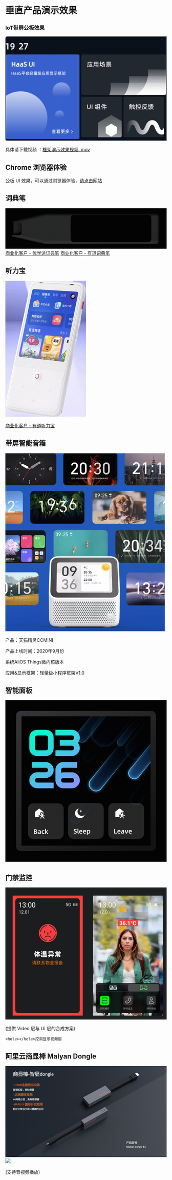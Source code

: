 # **垂直产品演示效果**

### IoT带屏公板效果

![](_images\IoT带屏公板效果.png) 

具体请下载视频 ：[框架演示效果视频. mov](https://iotx-haas-linkin.oss-cn-shanghai.aliyuncs.com/o/config/haasui/mov/HaaS%20UI%20%E6%BC%94%E7%A4%BA%E6%95%88%E6%9E%9C%E8%A7%86%E9%A2%91.mov) 

## Chrome 浏览器体验 

公板 UI 效果，可以通过浏览器体验，[请点击网站](https://hli.aliyuncs.com/xyfolder/miniapp-wasm/index.html) 

## 词典笔 

![](_images/词典笔.gif) 
[商业化客户 - 优学派词典笔](https://detail.tmall.com/item.htm?id=649656608352&rn=9f9ed71ade0aadb9f0df71102ff1c83f&abbucket=4) 
[商业化客户 - 有道词典笔](https://detail.tmall.com/item.htm?id=680368334196&skuId=4878596525113&user_id=3643428960&cat_id=2&is_b=1&rn=68b03b24e8a33674c65f5e2e8ad0b861) 

## 听力宝 

![](_images/听力宝.png) 

[商业化客户 - 有道听力宝](https://detail.tmall.com/item.htm?abbucket=1&id=666601380809&rn=3a5a2befecae663e6c7425f5974f0263&scene=taobao_shop&spm=a1z10.1-b-s.w5003-24933023705.3.679e58fdti8rfv) 

## 带屏智能音箱

![](_images/天猫精灵.png) 

产品：天猫精灵CCMINI

产品上线时间：2020年9月份

系统AliOS Things微内核版本

应用&显示框架：轻量级小程序框架V1.0

## 智能面板 

![](_images/智能面板.gif) 

## 门禁监控 

![](_images/门禁监控.png) 

(提供 Video 层与 UI 层的合成方案) 

`<hole></hole>挖洞显示视频层`

## 阿里云商显棒 Malyan Dongle 

![](_images/阿里云商显棒.png) 
![](https://cdn.nlark.com/yuque/0/2022/png/22926258/1655276378821-1aac2f60-6b57-4b07-aa1d-510ae45196af.png?x-oss-process=image%2Fresize%2Cw_1500%2Climit_0%2Fresize%2Cw_675%2Climit_0) 

(支持音视频播放) 
